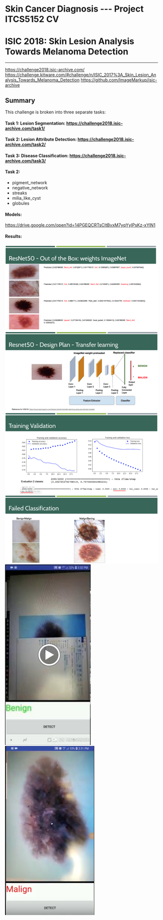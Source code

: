 # Skin Cancer Diagnosis --- Project ITCS5152 CV
# ISIC 2018: Skin Lesion Analysis Towards Melanoma Detection

-------
https://challenge2018.isic-archive.com/
https://challenge.kitware.com/#challenge/n/ISIC_2017%3A_Skin_Lesion_Analysis_Towards_Melanoma_Detection
https://github.com/ImageMarkup/isic-archive

## Summary
This challenge is broken into three separate tasks:

#### Task 1: Lesion Segmentation: https://challenge2018.isic-archive.com/task1/ 
#### Task 2: Lesion Attribute Detection: https://challenge2018.isic-archive.com/task2/
#### Task 3: Disease Classification: https://challenge2018.isic-archive.com/task3/


#### Task 2:
- pigment_network
- negative_network
- streaks
- milia_like_cyst
- globules

#### Models:
https://drive.google.com/open?id=14PGEQCRTsCItBvxM7yqYyIPsKz-xYlN1

#### Results:
![ImageNet OutOfBox](https://raw.githubusercontent.com/mmehedin/derma_diagnosis/master/temp/imagenet.png)
![Transfer learning](https://raw.githubusercontent.com/mmehedin/derma_diagnosis/master/temp/net.png)
![Validation](https://raw.githubusercontent.com/mmehedin/derma_diagnosis/master/temp/graph.png)
![Failed classification](https://raw.githubusercontent.com/mmehedin/derma_diagnosis/master/temp/gb.png)
![Application android](https://raw.githubusercontent.com/mmehedin/derma_diagnosis/master/temp/app_ben.png) ![](https://raw.githubusercontent.com/mmehedin/derma_diagnosis/master/temp/app_mal.png)




